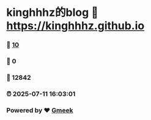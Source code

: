 # kinghhhz的blog :link: https://kinghhhz.github.io 
### :page_facing_up: [10](https://kinghhhz.github.io/tag.html) 
### :speech_balloon: 0 
### :hibiscus: 12842 
### :alarm_clock: 2025-07-11 16:03:01 
### Powered by :heart: [Gmeek](https://github.com/Meekdai/Gmeek)
